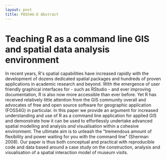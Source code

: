```yaml
---
layout: post 
title: FOSS4G-E Abstract
---
```



# Teaching R as a command line GIS and spatial data analysis environment

In recent years, R's spatial capabilities have increased rapidly with 
the development of dozens dedicated spatial packages and hundreds of 
proven applications in academic research and beyond. With the emergence 
of user friendly graphical interfaces for - such as RStudio - and ever
improving documentation, R is also now more accessible than ever before. 
Yet R has received relatively little attention from the GIS community 
overall and advocates of free and open source software for geographic
application (FOSS4G) in particular. In this paper we provide an argument
for increased understanding and use of R as a command line application
for applied GIS and demonstrate how it can be used to effortlessly 
undertake advanced spatial modelling and analysis *and* visualisation 
within a cohesive environment. The ultimate aim is to unleash 
the  "tremendous amount of flexibility and power waiting for you with the command
line" (Sherman 2008). Our paper is thus both conceptual and practical
with reproducible code and data based around a case study on the construction, 
analysis and visualisation of a spatial interaction model of museum visits.
